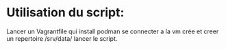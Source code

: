 # Utilisation du script:
Lancer un Vagrantfile qui install podman
se connecter a la vm crée et creer un repertoire /srv/data/
lancer le script.
